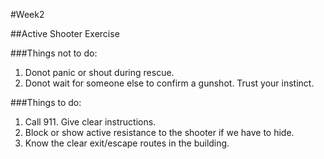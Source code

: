 #Week2

##Active Shooter Exercise

###Things not to do: 
1. Donot panic or shout during rescue.
2. Donot wait for someone else to confirm a gunshot. Trust your instinct.  

###Things to do: 
1. Call 911. Give clear instructions.
2. Block or show active resistance to the shooter if we have to hide.
3. Know the clear exit/escape routes in the building.
